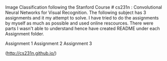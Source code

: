 Image Classification following the Stanford Course # cs231n : Convolutional Neural Networks for Visual Recognition.
The following subject has 3 assignments and it my attempt to solve.
I have tried to do the assignments by myself as much as possible and used online rescources.
There were parts I wasn't able to understand hence have created README under each Assignment folder.


Assignment 1
Assignment 2
Assignment 3

(http://cs231n.github.io/)
